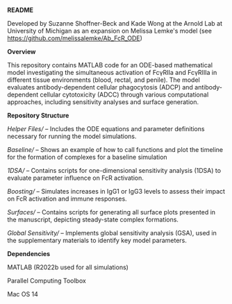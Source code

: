 **README**

Developed by Suzanne Shoffner-Beck and Kade Wong at the Arnold Lab at University of Michigan as an expansion on Melissa Lemke's model (see https://github.com/melissalemke/Ab_FcR_ODE)

**Overview**

This repository contains MATLAB code for an ODE-based mathematical model investigating the simultaneous activation of FcγRIIa and FcγRIIIa in different tissue environments (blood, rectal, and penile). The model evaluates antibody-dependent cellular phagocytosis (ADCP) and antibody-dependent cellular cytotoxicity (ADCC) through various computational approaches, including sensitivity analyses and surface generation.

**Repository Structure**

_Helper Files/_ – Includes the ODE equations and parameter definitions necessary for running the model simulations.

_Baseline/_ – Shows an example of how to call functions and plot the timeline for the formation of complexes for a baseline simulation

_1DSA/_ – Contains scripts for one-dimensional sensitivity analysis (1DSA) to evaluate parameter influence on FcR activation.

_Boosting/_ – Simulates increases in IgG1 or IgG3 levels to assess their impact on FcR activation and immune responses.

_Surfaces/_ – Contains scripts for generating all surface plots presented in the manuscript, depicting steady-state complex formations.

_Global Sensitivity/_ – Implements global sensitivity analysis (GSA), used in the supplementary materials to identify key model parameters.


**Dependencies**

MATLAB (R2022b used for all simulations)

Parallel Computing Toolbox

Mac OS 14
